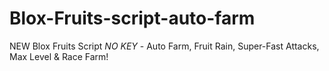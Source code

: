 # Blox-Fruits-script-auto-farm
NEW Blox Fruits Script *NO KEY* - Auto Farm, Fruit Rain, Super-Fast Attacks, Max Level &amp; Race Farm!
